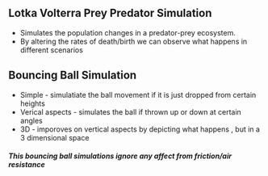 ## Lotka Volterra Prey Predator Simulation
- Simulates the population changes in a predator-prey ecosystem. 
- By altering the rates of death/birth we can observe what happens in different scenarios

## Bouncing Ball Simulation
- Simple - simulatiate the ball movement if it is just dropped from certain heights
- Verical aspects - simulates the ball if thrown up or down at certain angles
- 3D - imporoves on vertical aspects by depicting what happens , but in a 3 dimensional space <br>
#### _This bouncing ball simulations ignore any affect from friction/air resistance_

